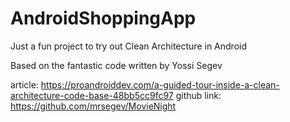 # AndroidShoppingApp
Just a fun project to try out Clean Architecture in Android

Based on the fantastic code written by Yossi Segev

article: https://proandroiddev.com/a-guided-tour-inside-a-clean-architecture-code-base-48bb5cc9fc97
github link: https://github.com/mrsegev/MovieNight
